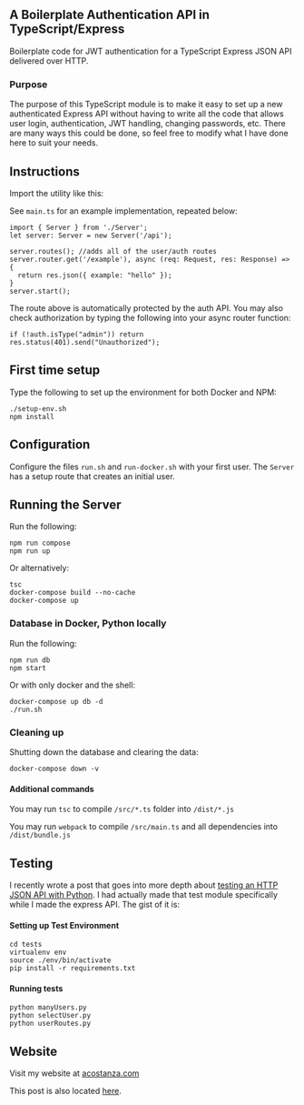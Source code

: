 ## A Boilerplate Authentication API in TypeScript/Express
Boilerplate code for JWT authentication for a TypeScript Express JSON API delivered over HTTP.

### Purpose
The purpose of this TypeScript module is to make it easy to set up a new authenticated Express API without having to write all the code that allows user login, authentication, JWT handling, changing passwords, etc. There are many ways this could be done, so feel free to modify what I have done here to suit your needs.

## Instructions
Import the utility like this:

See `main.ts` for an example implementation, repeated below:

    import { Server } from './Server';
    let server: Server = new Server('/api');

    server.routes(); //adds all of the user/auth routes
    server.router.get('/example'), async (req: Request, res: Response) => {
      return res.json({ example: "hello" });
    }
    server.start();

The route above is automatically protected by the auth API. You may also check authorization by typing the following into your async router function:

```
if (!auth.isType("admin")) return res.status(401).send("Unauthorized");
```

## First time setup

Type the following to set up the environment for both Docker and NPM:

```
./setup-env.sh
npm install
```

## Configuration
Configure the files `run.sh` and `run-docker.sh` with your first user. The `Server` has a setup route that creates an initial user.

## Running the Server

Run the following:

```
npm run compose
npm run up
```

Or alternatively:

```
tsc
docker-compose build --no-cache
docker-compose up
```

### Database in Docker, Python locally
Run the following:
```
npm run db
npm start
```

Or with only docker and the shell:

```
docker-compose up db -d
./run.sh
```
### Cleaning up
Shutting down the database and clearing the data:
```
docker-compose down -v
```
#### Additional commands
You may run `tsc` to compile `/src/*.ts` folder into `/dist/*.js`

You may run `webpack` to compile `/src/main.ts` and all dependencies into `/dist/bundle.js`

## Testing
I recently wrote a post that goes into more depth about [testing an HTTP JSON API with Python](http://acostanza.com/2018/01/01/testing-http-json-api-python/). I had actually made that test module specifically while I made the express API. The gist of it is:

#### Setting up Test Environment

```
cd tests
virtualenv env
source ./env/bin/activate
pip install -r requirements.txt
```
#### Running tests
```
python manyUsers.py
python selectUser.py
python userRoutes.py
```

## Website
Visit my website at [acostanza.com](http://acostanza.com)

This post is also located [here](http://acostanza.com/2018/01/18/auth-api-typescript-express/).
